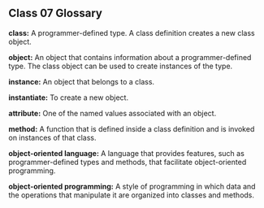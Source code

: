 ## Class 07 Glossary  
  
**class:** A programmer-defined type. A class definition creates a new class object.  
  
**object:** An object that contains information about a programmer-defined type. The class object can be used to create instances of the type.  
  
**instance:** An object that belongs to a class.  
  
**instantiate:** To create a new object.  
  
**attribute:** One of the named values associated with an object.  
  
**method:** A function that is defined inside a class definition and is invoked on instances of that class.  
  
**object-oriented language:** A language that provides features, such as programmer-defined types and methods, that facilitate object-oriented programming.  
  
**object-oriented programming:** A style of programming in which data and the operations that manipulate it are organized into classes and methods.  